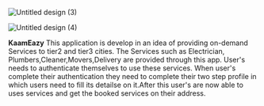 
![Untitled design (3)](https://github.com/devlopAndroid/KaamEazy/assets/96105594/fc500a0f-1656-4865-bd45-c22f2ecfbb6b)

![Untitled design (4)](https://github.com/devlopAndroid/KaamEazy/assets/96105594/68f028d7-eb91-48a9-b8c0-b0d9fb0f0bcb)


**KaamEazy**
This application is develop in an idea of providing on-demand Services to tier2 and tier3 cities. The Services such as Electrician, Plumbers,Cleaner,Movers,Delivery are provided through this app. User's needs to authenticate themselves to use these services. When user's complete their authentication they need to complete their two step profile in which users need to fill its detailse on it.After this user's are now able to uses services and get the booked services on their address.


<br>
